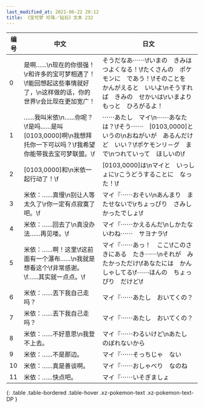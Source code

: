 ```yaml
---
last_modified_at: 2021-06-22 20:12
title: 《宝可梦 珍珠／钻石》文本 232
---
```

| 编号 | 中文 | 日文 |
| ---- | ---- | ---- |
| 0 | 是啊……\n现在的你很强！\r和许多的宝可梦相遇了！\f能回想起这些事情就好了，\n这样做的话，你的世界\r会比现在更加宽广！ | そうだなあ⋯⋯\fいまの　きみは　つよくなる！\fたくさんの　ポケモンに　であう！\fそのことを　かんがえると　いいよ\nそうすれば　きみの　せかいは\rいまより　もっと　ひろがるよ！ |
| 1 | ……我叫米依\n……你呢？\f是吗……是叫[0103,0000]啊\n我想拜托你一下可以吗？\f我希望你能带我去宝可梦联盟。\f | ⋯⋯あたし　マイ\n⋯⋯あなたは？\fそう⋯⋯　[0103,0000]というの\nおねがいが　あるんだけど　いい？\fポケモンリ－グ　まで\nつれていって　ほしいの\f |
| 2 | [0103,0000]和\n米依一起行动了！\f | [0103,0000]は\nマイと　いっしょに\rこうどうすることに　なった！\f |
| 3 | 米依：……真慢\n别让人等太久了\r你一定有点寂寞了吧。\f | マイ『⋯⋯おそい\nあんまり　またせないで\rちょっぴり　さみしかったでしょ\f |
| 4 | 米依：……回去了\n真没办法……再见喽。\f | マイ『⋯⋯かえるんだ\nしかたないわね⋯⋯　サヨナラ\f |
| 5 | 米依：……啊！这里\f这前面有一个瀑布……\n我就是想看这个\f非常感谢。\f……其实就一点点。\f | マイ『⋯⋯あっ！　ここ\fこのさきにある　たき⋯⋯\nそれが　みたかっただけ\fあなたには　かんしゃしてる\f⋯⋯ほんの　ちょっぴり　だけど\f |
| 6 | 米依：……丟下我自己走吗？ | マイ『⋯⋯あたし　おいてくの？ |
| 7 | 米依：……丟下我自己走吗？ | マイ『⋯⋯あたし　おいてくの？ |
| 8 | 米依：……不好意思\n我登不上去。 | マイ『⋯⋯わるいけど\nあたし　のぼれないから |
| 9 | 米依：……不是那边。 | マイ『⋯⋯そっちじゃ　ない |
| 10 | 米依：……真是善谈啊。 | マイ『⋯⋯おしゃべり　なのね |
| 11 | 米依：……快点吧。 | マイ『⋯⋯いそぎましょ |
{: .table .table-bordered .table-hover .xz-pokemon-text .xz-pokemon-text-DP }
